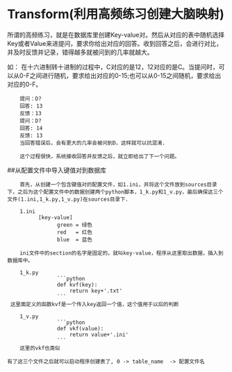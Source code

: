 # Transform(利用高频练习创建大脑映射)

所谓的高频练习，就是在数据库里创建Key-value对。然后从对应的表中随机选择Key或者Value来进提问，要求你给出对应的回答。收到回答之后，会进行对比，并及时反馈并记录，错得越多就被问到的几率就越大。

如：
		在十六进制转十进制的过程中，C对应的是12，12对应的是C。当提问时，可以从0-F之间进行随机，要求给出对应的0-15;也可以从0-15之间随机，要求给出对应的0-F。
		
		提问：D?
		回答: 13
		反馈：13
		提问：D?
		回答: 14
		反馈: 13
		当回答错误后，会有更大的几率会被问到D，这样就可以抗混淆.

		这个过程很快，系统接收回答并反馈之后，就立即给出了下一个问题。

##从配置文件中导入键值对到数据库
    
		首先，从创建一个包含键值对的配置文件，如1.ini，并将这个文件放到sources目录下，之后为这个配置文件中的数据创建两个python脚本，1_k.py和1_v.py，最后确保这三个文件(1.ini,1_k.py,1_v.py)在sources目录下.

		1.ini
		      [key-value]
					green = 绿色
					red   = 红色
					blue  = 蓝色

		ini文件中的section的名字是固定的，就叫key-value，程序从这里取出数据，插入到数据库中。

		1_k.py
					```python
					def kvf(key):
						return key+'.txt'
					```
	 这里面定义的函数kvf是一个传入key返回一个值，这个值用于以后的判断

		1_v.py
					```python
					def vkf(value):
						return value+'.ini'
					```
		这里的vkf也类似

	有了这三个文件之后就可以启动程序创建表了, 0 -> table_name  -> 配置文件名


